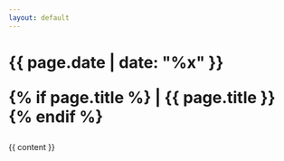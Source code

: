 ```yaml
---
layout: default
---
```


<div class="note-content">

<h1 class="content-title">
{{ page.date | date: "%x" }}

{% if page.title %}
 | {{ page.title }}
{% endif %}

</h1>

{{ content }}

<div>

